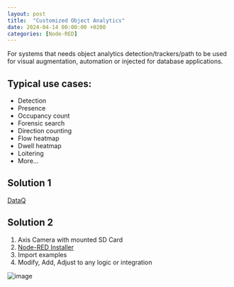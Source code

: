 ```yaml
---
layout: post
title:  "Customized Object Analytics"
date: 2024-04-14 00:00:00 +0200
categories: [Node-RED]
---
```


For systems that needs object analytics detection/trackers/path to be used for visual augmentation, automation or injected for database applications.

## Typical use cases:
* Detection
* Presence
* Occupancy count
* Forensic search
* Direction counting
* Flow heatmap
* Dwell heatmap
* Loitering
* More...

## Solution 1
[DataQ](https://pandosme.github.io/acap/2025/01/18/DataQ.html)

## Solution 2
1. Axis Camera with mounted SD Card
2. [Node-RED Installer](https://pandosme.github.io/acap/node-red/2023/09/12/nodered-acap.html)
3. Import examples
4. Modify, Add, Adjust to any logic or integration


![image](https://api.aintegration.team/image/custom-analytics)
